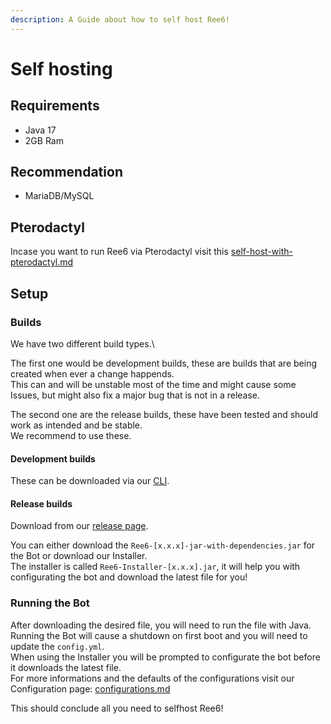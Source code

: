 ```yaml
---
description: A Guide about how to self host Ree6!
---
```


# Self hosting

## Requirements

* Java 17
* 2GB Ram

## Recommendation

* MariaDB/MySQL

## Pterodactyl

Incase you want to run Ree6 via Pterodactyl visit this [self-host-with-pterodactyl.md](self-host-with-pterodactyl.md "mention")

## Setup

### Builds

We have two different build types.\


The first one would be development builds, these are builds that are being created when ever a change happends.\
This can and will be unstable most of the time and might cause some Issues, but might also fix a major bug that is not in a release.

The second one are the release builds, these have been tested and should work as intended and be stable.\
We recommend to use these.

#### Development builds

These can be downloaded via our [CLI](https://github.com/Ree6-Applications/Ree6/actions/workflows/cli.yml).

#### Release builds

Download from our [release page](https://github.com/Ree6-Applications/Ree6/releases/latest).

You can either download the `Ree6-[x.x.x]-jar-with-dependencies.jar` for the Bot or download our Installer.\
The installer is called `Ree6-Installer-[x.x.x].jar`, it will help you with configurating the bot and download the latest file for you!

### Running the Bot

After downloading the desired file, you will need to run the file with Java.\
Running the Bot will cause a shutdown on first boot and you will need to update the `config.yml`.\
When using the Installer you will be prompted to configurate the bot before it downloads the latest file.\
For more informations and the defaults of the configurations visit our Configuration page: [configurations.md](../configurations.md "mention")

This should conclude all you need to selfhost Ree6!
